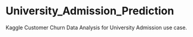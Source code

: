 # University_Admission_Prediction
Kaggle Customer Churn Data Analysis for University Admission use case.
